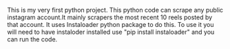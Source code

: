This is my very first python project. This python code can scrape any public instagram account.It mainly scrapers the most recent 10 reels posted by that account. It uses Instaloader python package to do this.
To use it you will need to have instaloder installed use "pip install instaloader" and you can run the code.
